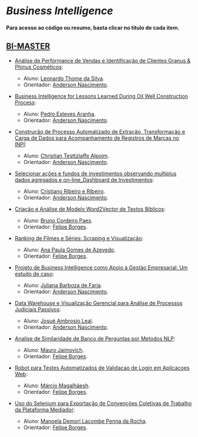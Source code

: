 # *Business Intelligence*

#### Para acesso ao código ou resumo, basta clicar no título de cada item.

## [BI-MASTER](https://ica.puc-rio.ai/bi-master)

- [Análise de Performance de Vendas e Identificação de Clientes Granus & Phinus Cosméticos](https://github.com/secretaria-ICA/Analise_de_Performance_de_Vendas_e_Identificacao_de_Clientes_Granus_Phinus_Cosmeticos):
  - Aluno: [Leonardo Thome da Silva](https://github.com/leothome).
  - Orientador: [Anderson Nascimento](https://github.com/insightds).

- [Business Intelligence for Lessons Learned During Oil Well Construction Process](https://github.com/secretaria-ICA/Business_Intelligence_for_Lessons_Learned_During_Oil_Well_Construction_Process):
  - Aluno: [Pedro Esteves Aranha](https://github.com/peaaranha).
  - Orientador: [Anderson Nascimento](https://github.com/insightds).

- [Construção de Processo Automatizado de Extração, Transformação e Carga de Dados para Acompanhamento de Registros de Marcas no INPI](https://github.com/secretaria-ICA/Construcao_de_Processo_Automatizado_de_Extracao_Transformacao_e_Carga_de_Dados):
  - Aluno: [Christian Testtzlaffe Alpoim](https://github.com/testtzlaffe).
  - Orientador: [Anderson Nascimento](https://github.com/insightds).

- [Selecionar ações e fundos de investimentos observando multiplus dados agregados e on-line_Dashboard de Investimentos](https://github.com/secretaria-ICA/Selecionar_Acoes_e_Fundos_de_Investimentos_Observando_Multiplos_Dados_Agregados):
  - Aluno: [Cristiano Ribeiro e Ribeiro](https://github.com/ribeirocristiano).
  - Orientador: [Anderson Nascimento](https://github.com/insightds).

- [Criação e Análise de Modelo Word2Vector de Textos Bíblicos](https://github.com/secretaria-ICA/Criacao_e_Analise_de_Modelo_Word2Vector_de_Textos_Biblicos):
  - Aluno: [Bruno Cordeiro Paes](https://github.com/brunocopa).
  - Orientador: [Felipe Borges](https://github.com/FelipeBorgesC).

- [Ranking de Filmes e Séries: Scraping e Visualização](https://github.com/secretaria-ICA/Ranking_de_Filmes_e_Series_Scraping_e_Visualizacao):
  - Aluno: [Ana Paula Gomes de Azevedo](https://github.com/anap1br).
  - Orientador: [Felipe Borges](https://github.com/FelipeBorgesC).

- [Projeto de Business Intelligence como Apoio à Gestão Empresarial: Um estudo de caso](https://github.com/secretaria-ICA/Projeto_de_Business_Intelligence_como_Apoio_a_Gestao_Empresarial):
  - Aluno: [Juliana Barboza de Faria](https://github.com/jbfaria).
  - Orientador: [Anderson Nascimento](https://github.com/insightds).

- [Data Warehouse e Visualização Gerencial para Análise de Processos Judiciais Passivos](https://github.com/secretaria-ICA/Data_Warehouse_e_Visualizacao_Gerencial_para_Analise_de_Processos_Judiciais_Passivos):
  - Aluno: [Josué Ambrosio Leal](https://github.com/josuealeal).
  - Orientador: [Anderson Nascimento](https://github.com/insightds).

- [Analise de Similaridade de Banco de Perguntas por Metodos NLP](https://github.com/secretaria-ICA/Analise_de_Similaridade_de_Banco_de_Perguntas_por-Metodos_NLP):
  - Aluno: [Mauro Jaimovich](https://github.com/jaimovi/).
  - Orientador: [Felipe Borges](https://github.com/FelipeBorgesC).

- [Robot para Testes Automatizados de Validacao de Login em Aplicacoes Web](https://github.com/secretaria-ICA/Robot_para_Testes_Automatizados_de_Validacao_de_Login_em_Aplicacoes_Web):
  - Aluno: [Márcio Magalhãesh](https://github.com/marciolucm).
  - Orientador: [Felipe Borges](https://github.com/FelipeBorgesC).

- [Uso do Selenium para Exportação de Convenções Coletivas de Trabalho da Plataforma Mediador](https://github.com/secretaria-ICA/Uso_do_Selenium_para_Exportacao_de_Convencoes_Coletivas_de_Trabalho_da_Plataforma_Mediador):
  - Aluno: [Manoela Demori Lacombe Penna da Rocha](https://github.com/manoelaBI).
  - Orientador: [Felipe Borges](https://github.com/FelipeBorgesC).

